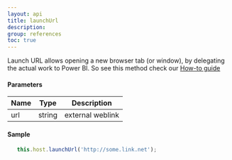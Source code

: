 ```yaml
---
layout: api
title: launchUrl
description: 
group: references
toc: true
---
```


Launch URL allows opening a new browser tab (or window), by delegating the actual work to Power BI.
So see this method check our [How-to guide](../../../docs/latest/how-to-guide/launching-url/)

#### Parameters

| Name | Type | Description |
|---|---|---|
| url | string | external weblink |


#### Sample

```typescript
   this.host.launchUrl('http://some.link.net');
```
